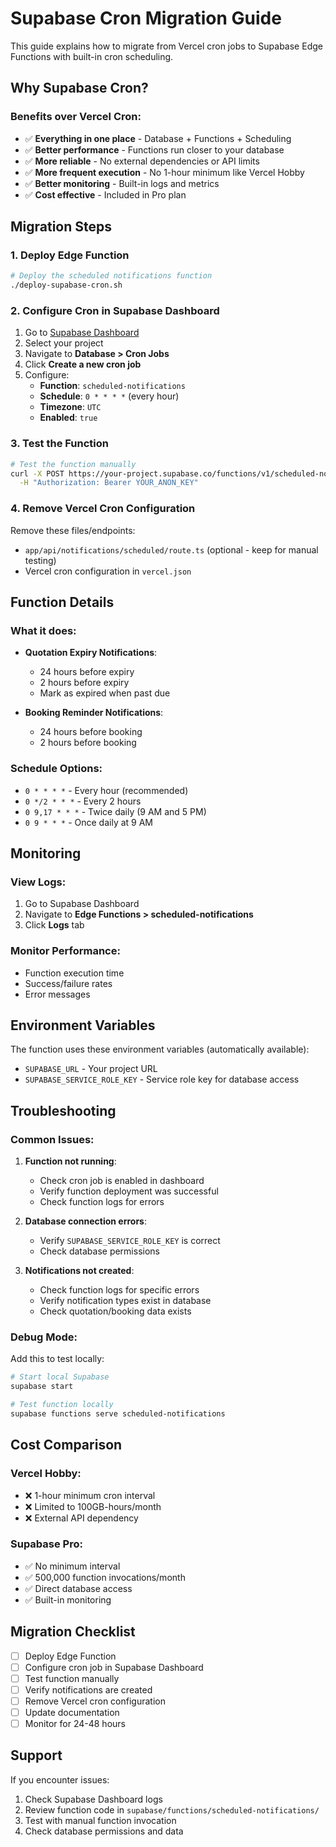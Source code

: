 # Supabase Cron Migration Guide

This guide explains how to migrate from Vercel cron jobs to Supabase Edge Functions with built-in cron scheduling.

## Why Supabase Cron?

### Benefits over Vercel Cron:
- ✅ **Everything in one place** - Database + Functions + Scheduling
- ✅ **Better performance** - Functions run closer to your database
- ✅ **More reliable** - No external dependencies or API limits
- ✅ **More frequent execution** - No 1-hour minimum like Vercel Hobby
- ✅ **Better monitoring** - Built-in logs and metrics
- ✅ **Cost effective** - Included in Pro plan

## Migration Steps

### 1. Deploy Edge Function

```bash
# Deploy the scheduled notifications function
./deploy-supabase-cron.sh
```

### 2. Configure Cron in Supabase Dashboard

1. Go to [Supabase Dashboard](https://supabase.com/dashboard)
2. Select your project
3. Navigate to **Database > Cron Jobs**
4. Click **Create a new cron job**
5. Configure:
   - **Function**: `scheduled-notifications`
   - **Schedule**: `0 * * * *` (every hour)
   - **Timezone**: `UTC`
   - **Enabled**: `true`

### 3. Test the Function

```bash
# Test the function manually
curl -X POST https://your-project.supabase.co/functions/v1/scheduled-notifications \
  -H "Authorization: Bearer YOUR_ANON_KEY"
```

### 4. Remove Vercel Cron Configuration

Remove these files/endpoints:
- `app/api/notifications/scheduled/route.ts` (optional - keep for manual testing)
- Vercel cron configuration in `vercel.json`

## Function Details

### What it does:
- **Quotation Expiry Notifications**:
  - 24 hours before expiry
  - 2 hours before expiry
  - Mark as expired when past due

- **Booking Reminder Notifications**:
  - 24 hours before booking
  - 2 hours before booking

### Schedule Options:
- `0 * * * *` - Every hour (recommended)
- `0 */2 * * *` - Every 2 hours
- `0 9,17 * * *` - Twice daily (9 AM and 5 PM)
- `0 9 * * *` - Once daily at 9 AM

## Monitoring

### View Logs:
1. Go to Supabase Dashboard
2. Navigate to **Edge Functions > scheduled-notifications**
3. Click **Logs** tab

### Monitor Performance:
- Function execution time
- Success/failure rates
- Error messages

## Environment Variables

The function uses these environment variables (automatically available):
- `SUPABASE_URL` - Your project URL
- `SUPABASE_SERVICE_ROLE_KEY` - Service role key for database access

## Troubleshooting

### Common Issues:

1. **Function not running**:
   - Check cron job is enabled in dashboard
   - Verify function deployment was successful
   - Check function logs for errors

2. **Database connection errors**:
   - Verify `SUPABASE_SERVICE_ROLE_KEY` is correct
   - Check database permissions

3. **Notifications not created**:
   - Check function logs for specific errors
   - Verify notification types exist in database
   - Check quotation/booking data exists

### Debug Mode:

Add this to test locally:
```bash
# Start local Supabase
supabase start

# Test function locally
supabase functions serve scheduled-notifications
```

## Cost Comparison

### Vercel Hobby:
- ❌ 1-hour minimum cron interval
- ❌ Limited to 100GB-hours/month
- ❌ External API dependency

### Supabase Pro:
- ✅ No minimum interval
- ✅ 500,000 function invocations/month
- ✅ Direct database access
- ✅ Built-in monitoring

## Migration Checklist

- [ ] Deploy Edge Function
- [ ] Configure cron job in Supabase Dashboard
- [ ] Test function manually
- [ ] Verify notifications are created
- [ ] Remove Vercel cron configuration
- [ ] Update documentation
- [ ] Monitor for 24-48 hours

## Support

If you encounter issues:
1. Check Supabase Dashboard logs
2. Review function code in `supabase/functions/scheduled-notifications/`
3. Test with manual function invocation
4. Check database permissions and data
